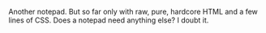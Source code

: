 Another notepad. But so far only with raw, pure, hardcore HTML and a few lines of CSS. 
Does a notepad need anything else? I doubt it. 
